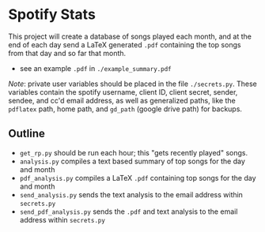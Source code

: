# Spotify Stats

This project will create a database of songs played each month, and at the end of each day send a LaTeX generated `.pdf` containing the top songs from that day and so far that month.

- see an example `.pdf` in `./example_summary.pdf`

*Note*: private user variables should be placed in the file `./secrets.py`. These variables contain the spotify username, client ID, client secret, sender, sendee, and cc'd email address, as well as generalized paths, like the `pdflatex` path, home path, and `gd_path` (google drive path) for backups.

## Outline
- `get_rp.py` should be run each hour; this "gets recently played" songs.
- `analysis.py` compiles a text based summary of top songs for the day and month
- `pdf_analysis.py` compiles a LaTeX `.pdf` containing top songs for the day and month
- `send_analysis.py` sends the text analysis to the email address within `secrets.py`
- `send_pdf_analysis.py` sends the `.pdf` and text analysis to the email address within `secrets.py`
